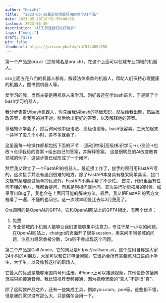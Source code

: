 ```yaml
---
author: "Huizhi"
title:  "2023-05-18最近觉得很好用的两个AI产品" 
date: 2023-05-18T18:31:50+08:00 
lastmod: 2023-06-30
description: "AI工具是我们的好助手"
tags: ["emoji"]
draft: false
pin: false
thumbnail: https://picsum.photos/id/54/400/250
---
```



第一个产品是ora.ai（之前域名是ora.sh），在这个上面可以创建专业领域的机器人。

ora上面五花八门的机器人都有，解读法律条款的机器人，帮助人们保持心理健康的机器人，图书馆机器人等。

爱学习的我，当然主要是用机器人来学习。刚好最近在学bash语言，于是建了个bash学习机器人。

我分步骤告诉bash机器人，你先给我讲bash的基础知识，然后给我出题，然后批改答案，看我写的对不对，然后给出更好的答案，以及解释他的答案。

基础知识学会了，然后询问他中级语法、高级语法等。bash很容易，三天加起来一共学了没几个小时，差不多就会了。

这里面每一轮操作都都包括下面的环节：(基础|中级|高级)知识学习->小测验->批改->点评我给的答案->给出自己的答案，并解释答案。
这是很明显的AI改变教育领域的例子，这些步骤已经形成了一个闭环。

然后我又建立了一个FastAPI的机器人。最近换工作了，接手的项目用FastAPI写的，这次接手并没有遇到很难的地方。除了FastAPI本身具有框架简单易读、接口文档有条理测试简单的优点外，FastAPI小助手帮了不少忙。
首先，代码里面有任何不懂的地方，我都会提问，而且是刨根问底地问。其次进行功能拓展的时候，如果写出Bug了，我也会在上面问可能的解决方法。最后，我又把FastAPI的官方文档看了一遍，不懂的也问它。这一次效率明显比去年3月更高了。

Ora调用的是OpenAI的GPT4，它和OpenAI网站上的GPT4相比，有两个优点：
1. 免费
2. 专业领域的小机器人能够让我们更能够集中注意力，专注于某一小块的问题。
在OpenAI网站上，chatgpt的页面开了很多session，用来问不同领域的问题，注意力经常会被分散，Ora则不会出现这个问题。

第二个产品是Call Annie，它的网址是https://callsam.ai/，这个应用自称是大家24小时的AI朋友，大家可以和它打电话闲聊。它很适合所有需要练习口语的小学生，大学生，以及像我这样的职场人。

它最大的优点是能够用国内号码注册。iPhone上可以接通视频，其他设备包括网页端只能接通音频。我比较推荐音频接通，因为视频里面的“真人”不是很“真”。

除了这两款产品之外，还有一些集成工具，例如you.com，poe等。这些都不错，但是我的需求没有那么大，只是偶尔会用一下。
